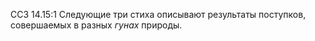 ССЗ 14.15:1	Следующие три стиха описывают результаты поступков, совершаемых в разных _гунах_ природы.